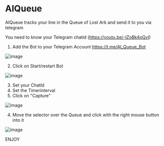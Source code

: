 # AIQueue
AIQueue tracks your line in the Queue of Lost Ark and send it to you via telegram


You need to know your Telegram chatid (https://youtu.be/-lZoBk4oQvI)

1) Add the Bot to your Telegram Account
https://t.me/AI_Queue_Bot 

![image](https://user-images.githubusercontent.com/6249618/153773927-38d55242-fe5f-43fc-8d0f-5599ca52b38d.png)

2) Click on Start/restart Bot

![image](https://user-images.githubusercontent.com/6249618/153773985-19d52e5c-ce78-4983-b190-562cdb8e81c4.png)

3) Set your ChatId
4) Set the Timerinterval
5) Click on "Capture"

![image](https://user-images.githubusercontent.com/6249618/153774484-8d5aa17e-94a8-44fa-ad28-0794d66d232b.png)


4) Move the selector over the Queue and click with the right mouse button into it

![image](https://user-images.githubusercontent.com/6249618/153774543-c3b034d3-f42d-48fb-93c1-dc2901319702.png)

ENJOY
